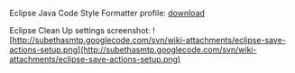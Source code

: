 Eclipse Java Code Style Formatter profile: [download](http://subethasmtp.googlecode.com/svn/wiki-attachments/eclipse-code-style.xml)

Eclipse Clean Up settings screenshot:
![http://subethasmtp.googlecode.com/svn/wiki-attachments/eclipse-save-actions-setup.png](http://subethasmtp.googlecode.com/svn/wiki-attachments/eclipse-save-actions-setup.png)